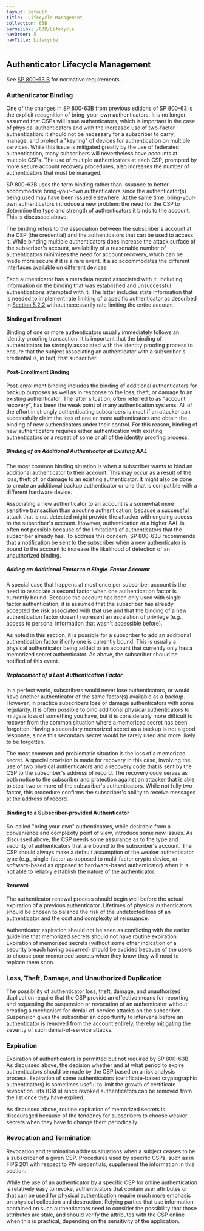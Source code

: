 ```yaml
---
layout: default
title:  Lifecycle Management
collection: 63B
permalink: /63B/Lifecycle
navOrder: 5  
navTitle: Lifecycle  
---
```


## Authenticator Lifecycle Management

See [SP 800-63 B](https://pages.nist.gov/800-63-3/sp800-63b.html#sec6) for normative requirements.

### Authenticator Binding

One of the changes in SP 800-63B from previous editions of SP 800-63 is the explicit recognition of bring-your-own authenticators. It is no longer assumed that CSPs will issue authenticators, which is important in the case of physical authenticators and with the increased use of two-factor authentication: it should not be necessary for a subscriber to carry, manage, and protect a "keyring" of devices for authentication on multiple services. While this issue is mitigated greatly by the use of federated authentication, many subscribers will nevertheless have accounts at multiple CSPs. The use of multiple authenticators at each CSP, prompted by more secure account recovery procedures, also increases the number of authenticators that must be managed.

SP 800-63B uses the term binding rather than issuance to better accommodate bring-your-own authenticators since the authenticator(s) being used may have been issued elsewhere. At the same time, bring-your-own authenticators introduce a new problem: the need for the CSP to determine the type and strength of authenticators it binds to the account. This is discussed above.

The binding refers to the association between the subscriber's account at the CSP (the credential) and the authenticators that can be used to access it. While binding multiple authenticators does increase the attack surface of the subscriber's account, availability of a reasonable number of authenticators minimizes the need for account recovery, which can be made more secure if it is a rare event. It also accommodates the different interfaces available on different devices.

Each authenticator has a metadata record associated with it, including information on the binding that was established and unsuccessful authentications attempted with it. The latter includes state information that is needed to implement rate limiting of a specific authenticator as described in [Section 5.2.2](https://pages.nist.gov/800-63-3/sp800-63b.html#throttle) without necessarily rate limiting the entire account.

#### Binding at Enrollment

Binding of one or more authenticators usually immediately follows an identity proofing transaction. It is important that the binding of authenticators be strongly associated with the identity proofing process to ensure that the subject associating an authenticator with a subscriber's credential is, in fact, that subscriber.

#### Post-Enrollment Binding

Post-enrollment binding includes the binding of additional authenticators for backup purposes as well as in response to the loss, theft, or damage to an existing authenticator. The latter situation, often referred to as "account recovery", has been the weak point of many authentication systems. All of the effort in strongly authenticating subscribers is moot if an attacker can successfully claim the loss of one or more authenticators and obtain the binding of new authenticators under their control. For this reason, binding of new authenticators requires either authentication with existing authenticators or a repeat of some or all of the identity proofing process.

##### Binding of an Additional Authenticator at Existing AAL

The most common binding situation is when a subscriber wants to bind an additional authenticator to their account. This may occur as a result of the loss, theft of, or damage to an existing authenticator. It might also be done to create an additional backup authenticator or one that is compatible with a different hardware device.

Associating a new authenticator to an account is a somewhat more sensitive transaction than a routine authentication, because a successful attack that is not detected might provide the attacker with ongoing access to the subscriber's account. However, authentication at a higher AAL is often not possible because of the limitations of authenticators that the subscriber already has. To address this concern, SP 800-63B recommends that a notification be sent to the subscriber when a new authenticator is bound to the account to increase the likelihood of detection of an unauthorized binding.

##### Adding an Additional Factor to a Single-Factor Account

A special case that happens at most once per subscriber account is the need to associate a second factor when one authentication factor is currently bound. Because the account has been only used with single-factor authentication, it is assumed that the subscriber has already accepted the risk associated with that use and that the binding of a new authentication factor doesn't represent an escalation of privilege (e.g., access to personal information that wasn't accessible before).

As noted in this section, it is possible for a subscriber to add an additional authentication factor if only one is currently bound. This is usually a physical authenticator being added to an account that currently only has a memorized secret authenticator. As above, the subscriber should be notified of this event.

##### Replacement of a Lost Authentication Factor

In a perfect world, subscribers would never lose authenticators, or would have another authenticator of the same factor(s) available as a backup. However, in practice subscribers lose or damage authenticators with some regularity. It is often possible to bind additional physical authenticators to mitigate loss of something you have, but it is considerably more difficult to recover from the common situation where a memorized secret has been forgotten. Having a secondary memorized secret as a backup is not a good response, since this secondary secret would be rarely used and more likely to be forgotten.

The most common and problematic situation is the loss of a memorized secret. A special provision is made for recovery in this case, involving the use of two physical authenticators and a recovery code that is sent by the CSP to the subscriber's address of record. The recovery code serves as both notice to the subscriber and protection against an attacker that is able to steal two or more of the subscriber's authenticators. While not fully two-factor, this procedure confirms the subscriber's ability to receive messages at the address of record.

#### Binding to a Subscriber-provided Authenticator

So-called "bring your own" authenticators, while desirable from a convenience and complexity point of view, introduce some new issues. As discussed above, the CSP needs some assurance as to the type and security of authenticators that are bound to the subscriber's account. The CSP should always make a default assumption of the weaker authenticator type (e.g., single-factor as opposed to multi-factor crypto device, or software-based as opposed to hardware-based authenticator) when it is not able to reliably establish the nature of the authenticator. 

#### Renewal

The authenticator renewal process should begin well before the actual expiration of a previous authenticator. Lifetimes of physical authenticators should be chosen to balance the risk of the undetected loss of an authenticator and the cost and complexity of reissuance.

Authenticator expiration should not be seen as conflicting with the earlier guideline that memorized secrets should not have routine expiration. Expiration of memorized secrets (without some other indication of a security breach having occurred) should be avoided because of the users to choose poor memorized secrets when they know they will need to replace them soon.

### Loss, Theft, Damage, and Unauthorized Duplication

The possibility of authenticator loss, theft, damage, and unauthorized duplication require that the CSP provide an effective means for reporting and requesting the suspension or revocation of an authenticator without creating a mechanism for denial-of-service attacks on the subscriber. Suspension gives the subscriber an opportunity to intervene before an authenticator is removed from the account entirely, thereby mitigating the severity of such denial-of-service attacks.

### Expiration

Expiration of authenticators is permitted but not required by SP 800-63B. As discussed above, the decision whether and at what period to expire authenticators should be made by the CSP based on a risk analysis process. Expiration of some authenticators (certificate-based cryptographic authenticators) is sometimes useful to limit the growth of certificate revocation lists (CRLs) since revoked authenticators can be removed from the list once they have expired.

As discussed above, routine expiration of memorized secrets is discouraged because of the tendency for subscribers to choose weaker secrets when they have to change them periodically.

### Revocation and Termination

Revocation and termination address situations when a subject ceases to be a subscriber of a given CSP. Procedures used by specific CSPs, such as in FIPS 201 with respect to PIV credentials, supplement the information in this section.

While the use of an authenticator by a specific CSP for online authentication is relatively easy to revoke, authenticators that contain user attributes or that can be used for physical authentication require much more emphasis on physical collection and destruction. Relying parties that use information contained on such authenticators need to consider the possibility that those attributes are stale, and should verify the attributes with the CSP online when this is practical, depending on the sensitivity of the application.

